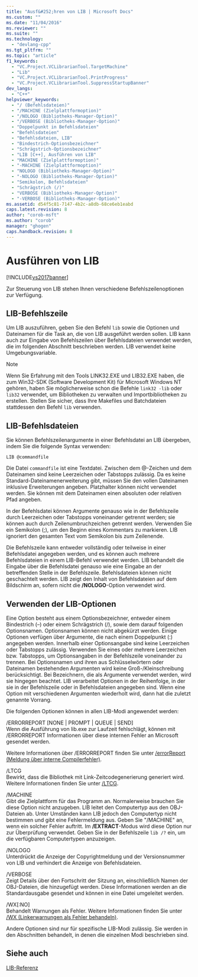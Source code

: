```yaml
---
title: "Ausf&#252;hren von LIB | Microsoft Docs"
ms.custom: ""
ms.date: "11/04/2016"
ms.reviewer: ""
ms.suite: ""
ms.technology: 
  - "devlang-cpp"
ms.tgt_pltfrm: ""
ms.topic: "article"
f1_keywords: 
  - "VC.Project.VCLibrarianTool.TargetMachine"
  - "Lib"
  - "VC.Project.VCLibrarianTool.PrintProgress"
  - "VC.Project.VCLibrarianTool.SuppressStartupBanner"
dev_langs: 
  - "C++"
helpviewer_keywords: 
  - "/ (Befehlsdateien)"
  - "/MACHINE (Zielplattformoption)"
  - "/NOLOGO (Bibliotheks-Manager-Option)"
  - "/VERBOSE (Bibliotheks-Manager-Option)"
  - "Doppelpunkt in Befehlsdateien"
  - "Befehlsdateien"
  - "Befehlsdateien, LIB"
  - "Bindestrich-Optionsbezeichner"
  - "Schrägstrich-Optionsbezeichner"
  - "LIB [C++], Ausführen von LIB"
  - "MACHINE (Zielplattformoption)"
  - "-MACHINE (Zielplattformoption)"
  - "NOLOGO (Bibliotheks-Manager-Option)"
  - "-NOLOGO (Bibliotheks-Manager-Option)"
  - "Semikolon, Befehlsdateien"
  - "Schrägstrich (/)"
  - "VERBOSE (Bibliotheks-Manager-Option)"
  - "-VERBOSE (Bibliotheks-Manager-Option)"
ms.assetid: d54f5c81-7147-4b2c-a8db-68ce6eb1eabd
caps.latest.revision: 8
author: "corob-msft"
ms.author: "corob"
manager: "ghogen"
caps.handback.revision: 8
---
```

# Ausf&#252;hren von LIB
[!INCLUDE[vs2017banner](../../assembler/inline/includes/vs2017banner.md)]

Zur Steuerung von LIB stehen Ihnen verschiedene Befehlszeilenoptionen zur Verfügung.  
  
## LIB\-Befehlszeile  
 Um LIB auszuführen, geben Sie den Befehl `lib` sowie die Optionen und Dateinamen für die Task an, die von LIB ausgeführt werden sollen.  LIB kann auch zur Eingabe von Befehlszeilen über Befehlsdateien verwendet werden, die im folgenden Abschnitt beschrieben werden.  LIB verwendet keine Umgebungsvariable.  
  
> [!NOTE]
>  Wenn Sie Erfahrung mit den Tools LINK32.EXE und LIB32.EXE haben, die zum Win32\-SDK \(Software Development Kit\) für Microsoft Windows NT gehören, haben Sie möglicherweise schon die Befehle `link32 -lib` oder `lib32` verwendet, um Bibliotheken zu verwalten und Importbibliotheken zu erstellen.  Stellen Sie sicher, dass Ihre Makefiles und Batchdateien stattdessen den Befehl `lib` verwenden.  
  
## LIB\-Befehlsdateien  
 Sie können Befehlszeilenargumente in einer Befehlsdatei an LIB übergeben, indem Sie die folgende Syntax verwenden:  
  
```  
LIB @commandfile  
```  
  
 Die Datei `commandfile` ist eine Textdatei.  Zwischen dem @\-Zeichen und dem Dateinamen sind keine Leerzeichen oder Tabstopps zulässig.  Da es keine Standard\-Dateinamenerweiterung gibt, müssen Sie den vollen Dateinamen inklusive Erweiterungen angeben.  Platzhalter können nicht verwendet werden.  Sie können mit dem Dateinamen einen absoluten oder relativen Pfad angeben.  
  
 In der Befehlsdatei können Argumente genauso wie in der Befehlszeile durch Leerzeichen oder Tabstopps voneinander getrennt werden; sie können auch durch Zeilenumbruchzeichen getrennt werden.  Verwenden Sie ein Semikolon \(;\), um den Beginn eines Kommentars zu markieren.  LIB ignoriert den gesamten Text vom Semikolon bis zum Zeilenende.  
  
 Die Befehlszeile kann entweder vollständig oder teilweise in einer Befehlsdatei angegeben werden, und es können auch mehrere Befehlsdateien in einem LIB\-Befehl verwendet werden.  LIB behandelt die Eingabe über die Befehlsdatei genauso wie eine Eingabe an der betreffenden Stelle in der Befehlszeile.  Befehlsdateien können nicht geschachtelt werden.  LIB zeigt den Inhalt von Befehlsdateien auf dem Bildschirm an, sofern nicht die **\/NOLOGO**\-Option verwendet wird.  
  
## Verwenden der LIB\-Optionen  
 Eine Option besteht aus einem Optionsbezeichner, entweder einem Bindestrich \(–\) oder einem Schrägstrich \(\/\), sowie dem darauf folgenden Optionsnamen.  Optionsnamen können nicht abgekürzt werden.  Einige Optionen verfügen über Argumente, die nach einem Doppelpunkt \(:\) angegeben werden.  Innerhalb einer Optionsangabe sind keine Leerzeichen oder Tabstopps zulässig.  Verwenden Sie eines oder mehrere Leerzeichen bzw. Tabstopps, um Optionsangaben in der Befehlszeile voneinander zu trennen.  Bei Optionsnamen und ihren aus Schlüsselwörtern oder Dateinamen bestehenden Argumenten wird keine Groß\-\/Kleinschreibung berücksichtigt. Bei Bezeichnern, die als Argumente verwendet werden, wird sie hingegen beachtet.  LIB verarbeitet Optionen in der Reihenfolge, in der sie in der Befehlszeile oder in Befehlsdateien angegeben sind.  Wenn eine Option mit verschiedenen Argumenten wiederholt wird, dann hat die zuletzt genannte Vorrang.  
  
 Die folgenden Optionen können in allen LIB\-Modi angewendet werden:  
  
 \/ERRORREPORT \[NONE &#124; PROMPT &#124; QUEUE &#124; SEND\]  
 Wenn die Ausführung von lib.exe zur Laufzeit fehlschlägt, können mit \/ERRORREPORT Informationen über diese internen Fehler an Microsoft gesendet werden.  
  
 Weitere Informationen über \/ERRORREPORT finden Sie unter [\/errorReport \(Meldung über interne Compilerfehler\)](../../build/reference/errorreport-report-internal-compiler-errors.md).  
  
 \/LTCG  
 Bewirkt, dass die Bibliothek mit Link\-Zeitcodegenerierung generiert wird.  Weitere Informationen finden Sie unter [\/LTCG](../../build/reference/ltcg-link-time-code-generation.md).  
  
 \/MACHINE  
 Gibt die Zielplattform für das Programm an.  Normalerweise brauchen Sie diese Option nicht anzugeben.  LIB leitet den Computertyp aus den OBJ\-Dateien ab.  Unter Umständen kann LIB jedoch den Computertyp nicht bestimmen und gibt eine Fehlermeldung aus.  Geben Sie "\/MACHINE" an, wenn ein solcher Fehler auftritt.  Im **\/EXTRACT**\-Modus wird diese Option nur zur Überprüfung verwendet.  Geben Sie in der Befehlszeile `lib /?` ein, um die verfügbaren Computertypen anzuzeigen.  
  
 \/NOLOGO  
 Unterdrückt die Anzeige der Copyrightmeldung und der Versionsnummer von LIB und verhindert die Anzeige von Befehlsdateien.  
  
 \/VERBOSE  
 Zeigt Details über den Fortschritt der Sitzung an, einschließlich Namen der OBJ\-Dateien, die hinzugefügt werden.  Diese Informationen werden an die Standardausgabe gesendet und können in eine Datei umgeleitet werden.  
  
 \/WX\[:NO\]  
 Behandelt Warnungen als Fehler.  Weitere Informationen finden Sie unter [\/WX \(Linkerwarnungen als Fehler behandeln\)](../../build/reference/wx-treat-linker-warnings-as-errors.md).  
  
 Andere Optionen sind nur für spezifische LIB\-Modi zulässig.  Sie werden in den Abschnitten behandelt, in denen die einzelnen Modi beschrieben sind.  
  
## Siehe auch  
 [LIB\-Referenz](../../build/reference/lib-reference.md)